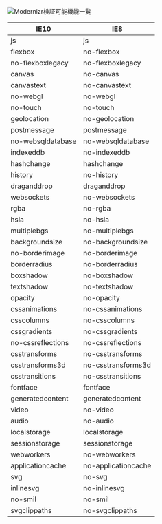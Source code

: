 ![Modernizr検証可能機能一覧](3.png)

IE10            |IE8               |
----------------|----------------|
js                 |js                |
flexbox          |no-flexbox    |
no-flexboxlegacy|no-flexboxlegacy|
canvas|no-canvas|
canvastext|no-canvastext|
no-webgl|no-webgl|
no-touch|no-touch|
geolocation|no-geolocation|
postmessage|postmessage|
no-websqldatabase|no-websqldatabase|
indexeddb|no-indexeddb|
hashchange|hashchange|
history|no-history|
draganddrop|draganddrop|
websockets|no-websockets|
rgba|no-rgba|
hsla|no-hsla|
multiplebgs|no-multiplebgs|
backgroundsize|no-backgroundsize|
no-borderimage|no-borderimage|
borderradius|no-borderradius|
boxshadow|no-boxshadow|
textshadow|no-textshadow|
opacity|no-opacity|
cssanimations|no-cssanimations|
csscolumns|no-csscolumns|
cssgradients|no-cssgradients|
no-cssreflections|no-cssreflections|
csstransforms|no-csstransforms|
csstransforms3d|no-csstransforms3d|
csstransitions|no-csstransitions|
fontface|fontface|
generatedcontent|generatedcontent|
video|no-video|
audio|no-audio|
localstorage|localstorage|
sessionstorage|sessionstorage|
webworkers|no-webworkers|
applicationcache|no-applicationcache|
svg             |no-svg|
inlinesvg     |no-inlinesvg|
no-smil       |no-smil|
svgclippaths|no-svgclippaths|
